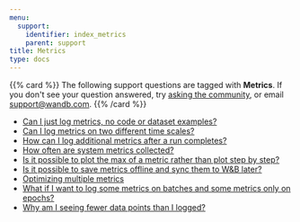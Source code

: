 ```yaml
---
menu:
  support:
    identifier: index_metrics
    parent: support
title: Metrics
type: docs
---
```


{{% card %}}
The following support questions are tagged with <b>Metrics</b>. If you don't see 
your question answered, try [asking the community](https://community.wandb.ai/), 
or email [support@wandb.com](mailto:support@wandb.com).
{{% /card %}}

- [Can I just log metrics, no code or dataset examples?](just_log_metrics_no_code_dataset_examples.md)
- [Can I log metrics on two different time scales?](log_metrics_two_different_time_scales_example_log_training.md)
- [How can I log additional metrics after a run completes?](log_additional_metrics_run_completes.md)
- [How often are system metrics collected?](system_metrics_collected.md)
- [Is it possible to plot the max of a metric rather than plot step by step?](plot_max_metric.md)
- [Is it possible to save metrics offline and sync them to W&B later?](save_metrics_offline_sync_them_wb_later.md)
- [Optimizing multiple metrics](optimizing_multiple_metrics.md)
- [What if I want to log some metrics on batches and some metrics only on epochs?](log_metrics_batches_some_metrics_epochs.md)
- [Why am I seeing fewer data points than I logged?](seeing_fewer_data_points_logged.md)